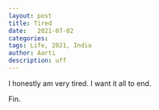 ```yaml
---
layout: post
title: Tired 
date:   2021-07-02
categories:
tags: Life, 2021, India
author: Aarti
description: uff
---
```


<!--more-->

I honestly am very tired. 
I want it all to end. 

Fin. 










